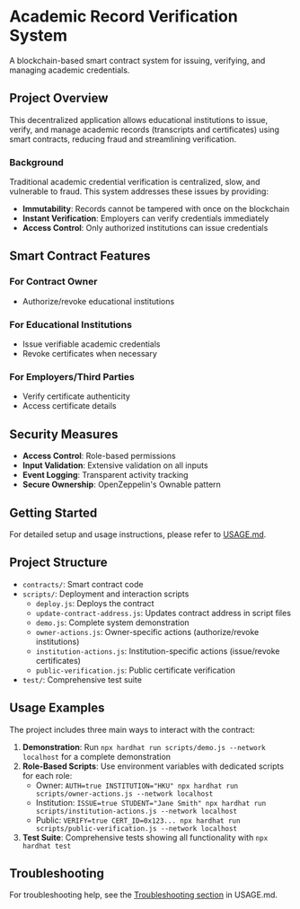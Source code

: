 # Academic Record Verification System

A blockchain-based smart contract system for issuing, verifying, and managing academic credentials.

## Project Overview

This decentralized application allows educational institutions to issue, verify, and manage academic records (transcripts and certificates) using smart contracts, reducing fraud and streamlining verification.

### Background

Traditional academic credential verification is centralized, slow, and vulnerable to fraud. This system addresses these issues by providing:
- **Immutability**: Records cannot be tampered with once on the blockchain
- **Instant Verification**: Employers can verify credentials immediately
- **Access Control**: Only authorized institutions can issue credentials

## Smart Contract Features

### For Contract Owner
- Authorize/revoke educational institutions

### For Educational Institutions
- Issue verifiable academic credentials
- Revoke certificates when necessary

### For Employers/Third Parties
- Verify certificate authenticity
- Access certificate details

## Security Measures

- **Access Control**: Role-based permissions
- **Input Validation**: Extensive validation on all inputs
- **Event Logging**: Transparent activity tracking
- **Secure Ownership**: OpenZeppelin's Ownable pattern

## Getting Started

For detailed setup and usage instructions, please refer to [USAGE.md](./USAGE.md).

## Project Structure

- `contracts/`: Smart contract code
- `scripts/`: Deployment and interaction scripts
  - `deploy.js`: Deploys the contract
  - `update-contract-address.js`: Updates contract address in script files
  - `demo.js`: Complete system demonstration
  - `owner-actions.js`: Owner-specific actions (authorize/revoke institutions)
  - `institution-actions.js`: Institution-specific actions (issue/revoke certificates)
  - `public-verification.js`: Public certificate verification
- `test/`: Comprehensive test suite

## Usage Examples

The project includes three main ways to interact with the contract:

1. **Demonstration**: Run `npx hardhat run scripts/demo.js --network localhost` for a complete demonstration
2. **Role-Based Scripts**: Use environment variables with dedicated scripts for each role:
   - Owner: `AUTH=true INSTITUTION="HKU" npx hardhat run scripts/owner-actions.js --network localhost`
   - Institution: `ISSUE=true STUDENT="Jane Smith" npx hardhat run scripts/institution-actions.js --network localhost`
   - Public: `VERIFY=true CERT_ID=0x123... npx hardhat run scripts/public-verification.js --network localhost`
3. **Test Suite**: Comprehensive tests showing all functionality with `npx hardhat test`

## Troubleshooting

For troubleshooting help, see the [Troubleshooting section](./USAGE.md#troubleshooting) in USAGE.md.